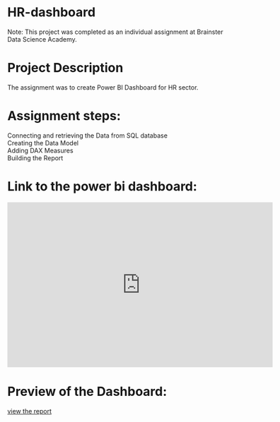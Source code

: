 # HR-dashboard
Note: This project was completed as an individual assignment at Brainster Data Science Academy.
# Project Description 
The assignment was to create Power BI Dashboard for HR sector.   
# Assignment steps:

Connecting and retrieving the Data from SQL database  
Creating the Data Model  
Adding DAX Measures  
Building the Report  

# Link to the power bi dashboard:

[<iframe title="Tanja MB Project file" width="600" height="373.5" src="https://app.powerbi.com/view?r=eyJrIjoiZjcwMTgzNWQtNmRjYS00NmRhLTllYjAtNWE0ZjVlOWRiYTFiIiwidCI6IjEzMjViNTdhLTFjZmItNGFhZC04YTZkLTNkYmRiNWJjYjQyZCIsImMiOjl9" frameborder="0" allowFullScreen="true"></iframe>](https://app.powerbi.com/view?r=eyJrIjoiZjcwMTgzNWQtNmRjYS00NmRhLTllYjAtNWE0ZjVlOWRiYTFiIiwidCI6IjEzMjViNTdhLTFjZmItNGFhZC04YTZkLTNkYmRiNWJjYjQyZCIsImMiOjl9)

# Preview of the Dashboard:
[view the report](Tanja.MB.Project.Report.pdf)
